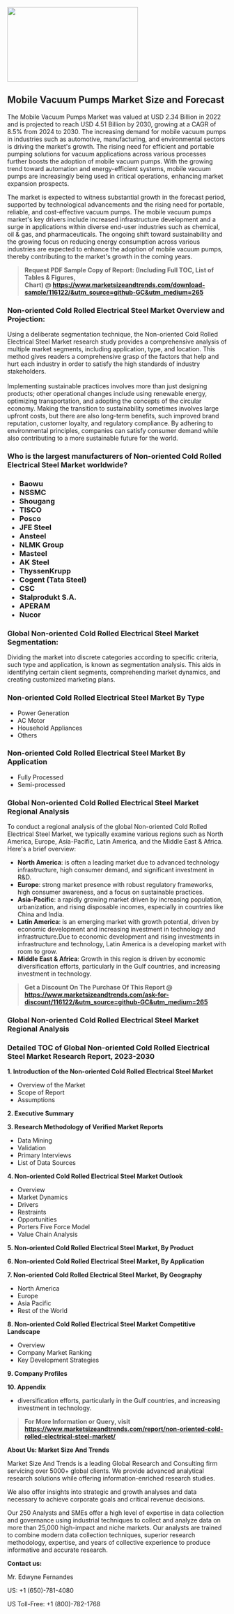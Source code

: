 <p><img class="alignnone size-medium wp-image-20088" src="https://ffe5etoiles.com/wp-content/uploads/2024/12/MST1-300x171.png" alt="" width="300" height="171" /></p><h2>Mobile Vacuum Pumps Market Size and Forecast</h2><p>The Mobile Vacuum Pumps Market was valued at USD 2.34 Billion in 2022 and is projected to reach USD 4.51 Billion by 2030, growing at a CAGR of 8.5% from 2024 to 2030. The increasing demand for mobile vacuum pumps in industries such as automotive, manufacturing, and environmental sectors is driving the market's growth. The rising need for efficient and portable pumping solutions for vacuum applications across various processes further boosts the adoption of mobile vacuum pumps. With the growing trend toward automation and energy-efficient systems, mobile vacuum pumps are increasingly being used in critical operations, enhancing market expansion prospects.</p><p>The market is expected to witness substantial growth in the forecast period, supported by technological advancements and the rising need for portable, reliable, and cost-effective vacuum pumps. The mobile vacuum pumps market's key drivers include increased infrastructure development and a surge in applications within diverse end-user industries such as chemical, oil & gas, and pharmaceuticals. The ongoing shift toward sustainability and the growing focus on reducing energy consumption across various industries are expected to enhance the adoption of mobile vacuum pumps, thereby contributing to the market's growth in the coming years.</p></p><blockquote id="" class=""><strong>Request PDF Sample Copy of Report: (Including Full TOC, List of Tables &amp; Figures, Chart)&nbsp;@&nbsp;<strong><a href="https://www.marketsizeandtrends.com/download-sample/116122/&utm_source=github-GC&utm_medium=265" target="_blank">https://www.marketsizeandtrends.com/download-sample/116122/&utm_source=github-GC&utm_medium=265</a></strong></strong></blockquote><h3 id="" class="">Non-oriented Cold Rolled Electrical Steel Market&nbsp;Overview and Projection:</h3><p id="" class="">Using a deliberate segmentation technique, the Non-oriented Cold Rolled Electrical Steel Market research study provides a comprehensive analysis of multiple market segments, including application, type, and location. This method gives readers a comprehensive grasp of the factors that help and hurt each industry in order to satisfy the high standards of industry stakeholders. <br /> <br />Implementing sustainable practices involves more than just designing products; other operational changes include using renewable energy, optimizing transportation, and adopting the concepts of the circular economy. Making the transition to sustainability sometimes involves large upfront costs, but there are also long-term benefits, such improved brand reputation, customer loyalty, and regulatory compliance. By adhering to environmental principles, companies can satisfy consumer demand while also contributing to a more sustainable future for the world.</p><h3 id="" class="">Who is the largest manufacturers of&nbsp;Non-oriented Cold Rolled Electrical Steel Market worldwide?</h3><h3 class=""><p><ul><li>Baowu </li><li> NSSMC </li><li> Shougang </li><li> TISCO </li><li> Posco </li><li> JFE Steel </li><li> Ansteel </li><li> NLMK Group </li><li> Masteel </li><li> AK Steel </li><li> ThyssenKrupp </li><li> Cogent (Tata Steel) </li><li> CSC </li><li> Stalprodukt S.A. </li><li> APERAM </li><li> Nucor</li></ul></p></h3><h3 id="" class="">Global&nbsp;Non-oriented Cold Rolled Electrical Steel Market Segmentation:</h3><p id="" class="">Dividing the market into discrete categories according to specific criteria, such type and application, is known as segmentation analysis. This aids in identifying certain client segments, comprehending market dynamics, and creating customized marketing plans.</p><h3 id="" class="">Non-oriented Cold Rolled Electrical Steel Market&nbsp;By Type</h3><p><p><ul><li>Power Generation</li><li> AC Motor</li><li> Household Appliances</li><li> Others</p></li></ul></p></p><h3 id="" class="">Non-oriented Cold Rolled Electrical Steel Market&nbsp;By Application</h3><p class=""><p><ul><li>Fully Processed</li><li> Semi-processed</li></ul></p></p><h3 id="" class="">Global Non-oriented Cold Rolled Electrical Steel Market Regional Analysis</h3><p id="" class="">To conduct a regional analysis of the global Non-oriented Cold Rolled Electrical Steel Market, we typically examine various regions such as North America, Europe, Asia-Pacific, Latin America, and the Middle East &amp; Africa. Here's a brief overview:</p><ul><li><strong>North America</strong>: is often a leading market due to advanced technology infrastructure, high consumer demand, and significant investment in R&amp;D.</li><li><strong>Europe</strong>: strong market presence with robust regulatory frameworks, high consumer awareness, and a focus on sustainable practices.</li><li><strong>Asia-Pacific</strong>: a rapidly growing market driven by increasing population, urbanization, and rising disposable incomes, especially in countries like China and India.</li><li><strong>Latin America</strong>: is an emerging market with growth potential, driven by economic development and increasing investment in technology and infrastructure.Due to economic development and rising investments in infrastructure and technology, Latin America is a developing market with room to grow.</li><li><strong>Middle East &amp; Africa</strong>: Growth in this region is driven by economic diversification efforts, particularly in the Gulf countries, and increasing investment in technology.</li></ul><blockquote id="" class=""><strong>Get a Discount On The Purchase Of This Report @ <strong><a href="https://www.marketsizeandtrends.com/ask-for-discount/116122/&utm_source=github-GC&utm_medium=265" target="_blank">https://www.marketsizeandtrends.com/ask-for-discount/116122/&utm_source=github-GC&utm_medium=265</a></strong></strong></blockquote><h3 id="" class="">Global Non-oriented Cold Rolled Electrical Steel Market Regional Analysis</h3><h3 id="" class="">Detailed TOC of Global Non-oriented Cold Rolled Electrical Steel Market Research Report, 2023-2030</h3><p id="" class=""><strong>1. Introduction of the Non-oriented Cold Rolled Electrical Steel Market</strong></p><ul><li>Overview of the Market</li><li>Scope of Report</li><li>Assumptions</li></ul><p id="" class=""><strong>2. Executive Summary</strong></p><p id="" class=""><strong>3. Research Methodology of Verified Market Reports</strong></p><ul><li>Data Mining</li><li>Validation</li><li>Primary Interviews</li><li>List of Data Sources</li></ul><p id="" class=""><strong>4. Non-oriented Cold Rolled Electrical Steel Market Outlook</strong></p><ul><li>Overview</li><li>Market Dynamics</li><li>Drivers</li><li>Restraints</li><li>Opportunities</li><li>Porters Five Force Model</li><li>Value Chain Analysis</li></ul><p id="" class=""><strong>5. Non-oriented Cold Rolled Electrical Steel Market, By Product</strong></p><p id="" class=""><strong>6. Non-oriented Cold Rolled Electrical Steel Market, By Application</strong></p><p id="" class=""><strong>7. Non-oriented Cold Rolled Electrical Steel Market, By Geography</strong></p><ul><li>North America</li><li>Europe</li><li>Asia Pacific</li><li>Rest of the World</li></ul><p id="" class=""><strong>8. Non-oriented Cold Rolled Electrical Steel Market Competitive Landscape</strong></p><ul><li>Overview</li><li>Company Market Ranking</li><li>Key Development Strategies</li></ul><p id="" class=""><strong>9. Company Profiles</strong></p><p id="" class=""><strong>10. Appendix</strong></p><ul><li>diversification efforts, particularly in the Gulf countries, and increasing investment in technology.</li></ul><blockquote id="" class=""><strong>For More Information or Query, visit <strong><strong><a href="https://www.marketsizeandtrends.com/report/non-oriented-cold-rolled-electrical-steel-market/" target="_blank">https://www.marketsizeandtrends.com/report/non-oriented-cold-rolled-electrical-steel-market/</a></strong></strong></strong></blockquote><p id="" class=""><strong>About Us: Market Size And Trends</strong></p><p id="" class="">Market Size And Trends is a leading Global Research and Consulting firm servicing over 5000+ global clients. We provide advanced analytical research solutions while offering information-enriched research studies.</p><p id="" class="">We also offer insights into strategic and growth analyses and data necessary to achieve corporate goals and critical revenue decisions.</p><p id="" class="">Our 250 Analysts and SMEs offer a high level of expertise in data collection and governance using industrial techniques to collect and analyze data on more than 25,000 high-impact and niche markets. Our analysts are trained to combine modern data collection techniques, superior research methodology, expertise, and years of collective experience to produce informative and accurate research.</p><p id="" class=""><strong>Contact us:</strong></p><p id="" class="">Mr. Edwyne Fernandes</p><p id="" class="">US: +1 (650)-781-4080</p><p id="" class="">US Toll-Free: +1 (800)-782-1768</p>
